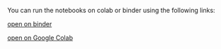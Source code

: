 You can run the notebooks on colab or binder using the following links:

[open on binder](https://mybinder.org/v2/gh/yusrbi/hands-on-data-science-problems/HEAD?filepath=notebooks%2Fhouse_price_with_linear_regression.ipynb)

[open on Google Colab](https://colab.research.google.com/github/yusrbi/hands-on-data-science-problems/blob/main/notebooks/house_price_with_linear_regression.ipynb)